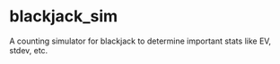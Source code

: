 # blackjack_sim
A counting simulator for blackjack to determine important stats like EV, stdev, etc.
